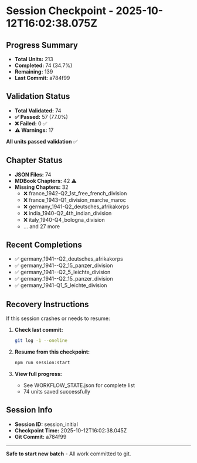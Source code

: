 # Session Checkpoint - 2025-10-12T16:02:38.075Z

## Progress Summary

- **Total Units:** 213
- **Completed:** 74 (34.7%)
- **Remaining:** 139
- **Last Commit:** a784f99

## Validation Status

- **Total Validated:** 74
- **✅ Passed:** 57 (77.0%)
- **❌ Failed:** 0 ✅
- **⚠️ Warnings:** 17

**All units passed validation** ✅

## Chapter Status

- **JSON Files:** 74
- **MDBook Chapters:** 42 ⚠️
- **Missing Chapters:** 32
  - ❌ france_1942-Q2_1st_free_french_division
  - ❌ france_1943-Q1_division_marche_maroc
  - ❌ germany_1941-Q2_deutsches_afrikakorps
  - ❌ india_1940-Q2_4th_indian_division
  - ❌ italy_1940-Q4_bologna_division
  - ... and 27 more

## Recent Completions

- ✅ germany_1941--Q2_deutsches_afrikakorps
- ✅ germany_1941--Q2_15_panzer_division
- ✅ germany_1941--Q2_5_leichte_division
- ✅ germany_1941--Q2_15_panzer_division
- ✅ germany_1941-Q1_5_leichte_division

## Recovery Instructions

If this session crashes or needs to resume:

1. **Check last commit:**
   ```bash
   git log -1 --oneline
   ```

2. **Resume from this checkpoint:**
   ```bash
   npm run session:start
   ```

3. **View full progress:**
   - See WORKFLOW_STATE.json for complete list
   - 74 units saved successfully

## Session Info

- **Session ID:** session_initial
- **Checkpoint Time:** 2025-10-12T16:02:38.045Z
- **Git Commit:** a784f99

---

**Safe to start new batch** - All work committed to git.
